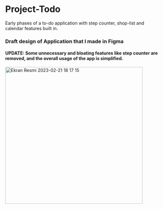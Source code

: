 # Project-Todo
Early phases of a to-do application with step counter, shop-list and calendar features built in.

### Draft design of Application that I made in Figma

#### UPDATE: Some unnecessary and bloating features like step counter are removed, and the overall usage of the app is simplified.

<img width="438" alt="Ekran Resmi 2023-02-21 18 17 15" src="https://user-images.githubusercontent.com/69902076/220384985-73fbd1e1-3935-4557-bcda-5f27d1090c49.png">
